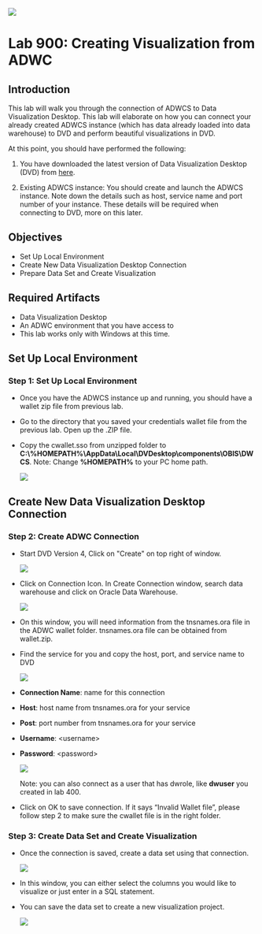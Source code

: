 ![](./images/900/title900.JPG)

# Lab 900: Creating Visualization from ADWC

## Introduction

This lab will walk you through the connection of ADWCS to Data Visualization Desktop. This lab will elaborate on how you can connect your already created ADWCS instance (which has data already loaded into data warehouse) to DVD and perform beautiful visualizations in DVD.

At this point, you should have performed the following:
1. You have downloaded the latest version of Data Visualization Desktop (DVD) from [here](http://www.oracle.com/technetwork/middleware/oracle-data-visualization/downloads/oracle-data-visualization-desktop-2938957.html).

2. Existing ADWCS instance: You should create and launch the ADWCS instance. Note down the details such as host, service name and port number of your instance. These details will be required when connecting to DVD, more on this later.

## Objectives
- Set Up Local Environment
- Create New Data Visualization Desktop Connection
- Prepare Data Set and Create Visualization


## Required Artifacts

- Data Visualization Desktop
- An ADWC environment that you have access to
- This lab works only with Windows at this time.

## Set Up Local Environment

### Step 1: Set Up Local Environment

- Once you have the ADWCS instance up and running, you should have a wallet zip file from previous lab.

- Go to the directory that you saved your credentials wallet file from the previous lab. Open up the .ZIP file.
- Copy the cwallet.sso from unzipped folder to **C:\\%HOMEPATH%\AppData\Local\DVDesktop\components\OBIS\DWCS**. Note: Change **%HOMEPATH%** to your PC home path. 

    ![](./images/900/Picture300-08.PNG)

## Create New Data Visualization Desktop Connection 


### Step 2: Create ADWC Connection


- Start DVD Version 4, Click on "Create" on top right of window.

  ![](./images/900/Picture300-01.PNG)



- Click on Connection Icon. In Create Connection window, search data warehouse and click on Oracle Data Warehouse.

  ![](./images/900/Picture300-02.PNG)


- On this window, you will need information from the tnsnames.ora file in the ADWC wallet folder. tnsnames.ora file can be obtained from wallet.zip.

- Find the service for you and copy the host, port, and service name to DVD 

  ![](./images/900/Picture300-04.PNG)

- **Connection Name**: name for this connection
- **Host**: host name from tnsnames.ora for your service
- **Post**: port number from tnsnames.ora for your service
- **Username**: \<username>
- **Password**: \<password>

  ![](./images/900/Picture300-03.PNG)

  Note: you can also connect as a user that has dwrole, like **dwuser** you created in lab 400. 

- Click on OK to save connection. If it says “Invalid Wallet file”, please follow step 2 to make sure the cwallet file is in the right folder. 


### Step 3: Create Data Set and Create Visualization

- Once the connection is saved, create a data set using that connection. 

  ![](./images/900/Picture300-07.PNG)

- In this window, you can either select the columns you would like to visualize or just enter in a SQL statement.

- You can save the data set to create a new visualization project.

  ![](./images/900/Picture300-05.PNG)
